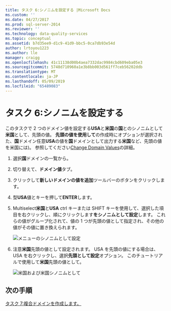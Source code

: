 ```yaml
---
title: タスク 6:シノニムを設定する |Microsoft Docs
ms.custom: ''
ms.date: 04/27/2017
ms.prod: sql-server-2014
ms.reviewer: ''
ms.technology: data-quality-services
ms.topic: conceptual
ms.assetid: b7d35ee9-d1c9-41d9-bbc5-0ca7db93e54d
author: lrtoyou1223
ms.author: lle
manager: craigg
ms.openlocfilehash: 41c11138d00b4aea7332dac9984cbd609eba05e3
ms.sourcegitcommit: 5748d710960a1e3b8bb003d561ff7ceb56202ddb
ms.translationtype: MT
ms.contentlocale: ja-JP
ms.lasthandoff: 05/09/2019
ms.locfileid: "65489083"
---
```

# <a name="task-6-setting-synonyms"></a>タスク 6:シノニムを設定する
  このタスクで 2 つのドメイン値を設定する**USA**と**米国**の**国**とのシノニムとして**米国**として、先頭の値。 **先頭の値を使用して**の作成時にオプションが選択された、**国**ドメイン任意**USA**の値を**国**ドメインとして出力する**米国**など、先頭の値を米国には)。 参照してください[Change Domain Values](https://msdn.microsoft.com/library/hh510408.aspx)の詳細。  
  
1.  選択**国**ドメインの一覧から。  
  
2.  切り替えて、**ドメイン値**タブ。  
  
3.  クリックして**新しいドメインの値を追加**ツールバーのボタンをクリックします。  
  
4.  型**USA**値とキーを押して**ENTER**します。  
  
5.  Multiselect**米国**と**USA** ctrl キーまたは SHIFT キーを使用して、選択した項目を右クリックし、順にクリックします**をシノニムとして設定**します。 これらの値がグループ化されて、値の 1 つが先頭の値として指定され、その他の値がその値に置き換えられます。  
  
     ![メニューのシノニムとして設定](../../2014/tutorials/media/et-settingsynonyms-01.jpg " メニューのシノニムとして設定")  
  
6.  注意**米国**先頭の値として設定されます。 USA を先頭の値にする場合は、USA を右クリックし、選択**先頭として設定**オプション。 このチュートリアルで使用して**米国**先頭の値として。  
  
     ![米国および米国シノニムとして](../../2014/tutorials/media/et-settingsynonyms-02.jpg "United States とシノニムとして (米国)")  
  
## <a name="next-step"></a>次の手順  
 [タスク 7:複合ドメインを作成します。](../../2014/tutorials/task-7-creating-a-composite-domain.md)  
  
  
